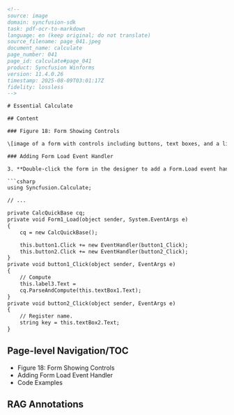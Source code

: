 ```html
<!-- 
source: image
domain: syncfusion-sdk
task: pdf-ocr-to-markdown
language: en (keep original; do not translate)
source_filename: page_041.jpeg
document_name: calculate
page_number: 041
page_id: calculate#page_041
product: Syncfusion Winforms
version: 11.4.0.26
timestamp: 2025-08-09T03:01:17Z
fidelity: lossless
-->

# Essential Calculate

## Content

### Figure 18: Form Showing Controls

\[image of a form with controls including buttons, text boxes, and a list box labeled Compute, Name, Value, and Register\]

### Adding Form Load Event Handler

3. **Double-click the form in the designer to add a Form.Load event handler. Add the code which is shown below to the project.**

```csharp
using Syncfusion.Calculate;

// ...

private CalcQuickBase cq;
private void Form1_Load(object sender, System.EventArgs e)
{
    cq = new CalcQuickBase();

    this.button1.Click += new EventHandler(button1_Click);
    this.button2.Click += new EventHandler(button2_Click);
}
private void button1_Click(object sender, EventArgs e)
{
    // Compute
    this.label3.Text =
    cq.ParseAndCompute(this.textBox1.Text);
}
private void button2_Click(object sender, EventArgs e)
{
    // Register name.
    string key = this.textBox2.Text;
}
```

## Page-level Navigation/TOC
- Figure 18: Form Showing Controls
- Adding Form Load Event Handler
- Code Examples

## RAG Annotations
<!-- tags: [Syncfusion Winforms, Form Load event, C#, code examples] keywords: [Syncfusion, Calculate, Form Load, event handler, C# code, UI controls] -->
```